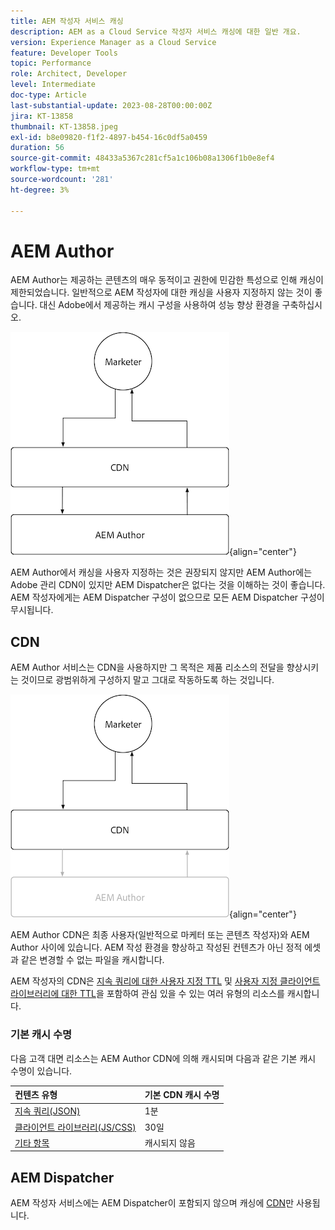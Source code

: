 ```yaml
---
title: AEM 작성자 서비스 캐싱
description: AEM as a Cloud Service 작성자 서비스 캐싱에 대한 일반 개요.
version: Experience Manager as a Cloud Service
feature: Developer Tools
topic: Performance
role: Architect, Developer
level: Intermediate
doc-type: Article
last-substantial-update: 2023-08-28T00:00:00Z
jira: KT-13858
thumbnail: KT-13858.jpeg
exl-id: b8e09820-f1f2-4897-b454-16c0df5a0459
duration: 56
source-git-commit: 48433a5367c281cf5a1c106b08a1306f1b0e8ef4
workflow-type: tm+mt
source-wordcount: '281'
ht-degree: 3%

---
```


# AEM Author

AEM Author는 제공하는 콘텐츠의 매우 동적이고 권한에 민감한 특성으로 인해 캐싱이 제한되었습니다. 일반적으로 AEM 작성자에 대한 캐싱을 사용자 지정하지 않는 것이 좋습니다. 대신 Adobe에서 제공하는 캐시 구성을 사용하여 성능 향상 환경을 구축하십시오.

![AEM 작성자 캐싱 개요 다이어그램](./assets/author/author-all.png){align="center"}

AEM Author에서 캐싱을 사용자 지정하는 것은 권장되지 않지만 AEM Author에는 Adobe 관리 CDN이 있지만 AEM Dispatcher은 없다는 것을 이해하는 것이 좋습니다. AEM 작성자에게는 AEM Dispatcher 구성이 없으므로 모든 AEM Dispatcher 구성이 무시됩니다.

## CDN

AEM Author 서비스는 CDN을 사용하지만 그 목적은 제품 리소스의 전달을 향상시키는 것이므로 광범위하게 구성하지 말고 그대로 작동하도록 하는 것입니다.

![AEM 게시 캐싱 개요 다이어그램](./assets/author/author-cdn.png){align="center"}

AEM Author CDN은 최종 사용자(일반적으로 마케터 또는 콘텐츠 작성자)와 AEM Author 사이에 있습니다. AEM 작성 환경을 향상하고 작성된 컨텐츠가 아닌 정적 에셋과 같은 변경할 수 없는 파일을 캐시합니다.

AEM 작성자의 CDN은 [지속 쿼리에 대한 사용자 지정 TTL](https://experienceleague.adobe.com/docs/experience-manager-cloud-service/content/headless/graphql-api/persisted-queries.html?lang=ko&author-instances) 및 [사용자 지정 클라이언트 라이브러리에 대한 TTL](https://experienceleague.adobe.com/docs/experience-manager-cloud-service/content/implementing/content-delivery/caching.html?lang=ko#client-side-libraries)을 포함하여 관심 있을 수 있는 여러 유형의 리소스를 캐시합니다.

### 기본 캐시 수명

다음 고객 대면 리소스는 AEM Author CDN에 의해 캐시되며 다음과 같은 기본 캐시 수명이 있습니다.

| 컨텐츠 유형 | 기본 CDN 캐시 수명 |
|:------------ |:---------- |
| [지속 쿼리(JSON)](https://experienceleague.adobe.com/docs/experience-manager-cloud-service/content/headless/graphql-api/persisted-queries.html?lang=ko&author-instances) | 1분 |
| [클라이언트 라이브러리(JS/CSS)](https://experienceleague.adobe.com/docs/experience-manager-cloud-service/content/implementing/content-delivery/caching.html?lang=ko#client-side-libraries) | 30일 |
| [기타 항목](https://experienceleague.adobe.com/docs/experience-manager-cloud-service/content/implementing/content-delivery/caching.html?lang=ko#other-content) | 캐시되지 않음 |


## AEM Dispatcher

AEM 작성자 서비스에는 AEM Dispatcher이 포함되지 않으며 캐싱에 [CDN](#cdn)만 사용됩니다.
